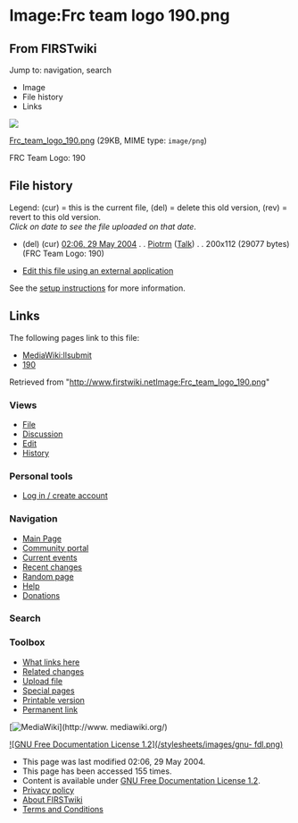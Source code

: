 # Image:Frc team logo 190.png

## From FIRSTwiki

Jump to: navigation, search

- Image
- File history
- Links

![](/media/9/92/Frc_team_logo_190.png)

[Frc_team_logo_190.png](/media/9/92/Frc_team_logo_190.png "Frc team logo
190.png") (29KB, MIME type: `image/png`)

FRC Team Logo: 190

## File history

Legend: (cur) = this is the current file, (del) = delete this old version, (rev) = revert to this old version.<br>
_Click on date to see the file uploaded on that date_.

- (del) (cur) [02:06, 29 May 2004](/media/9/92/Frc_team_logo_190.png "/media/9/92/Frc team logo 190.png") . . [Piotrm](User:Piotrm "User:Piotrm") ([Talk](User_talk:Piotrm "User talk:Piotrm")) . . 200x112 (29077 bytes) (FRC Team Logo: 190)

- [Edit this file using an external application](/index.php?title=Image:Frc_team_logo_190.png&action=edit&externaledit=true&mode=file "Image:Frc team logo 190.png")

See the [setup instructions](http://meta.wikimedia.org/wiki/Help:External_editors "http://meta.wikimedia.org/wiki/Help:External_editors") for more information.

## Links

The following pages link to this file:

- [MediaWiki:Ilsubmit](MediaWiki:Ilsubmit "MediaWiki:Ilsubmit")
- [190](190 "190")

Retrieved from "<http://www.firstwiki.netImage:Frc_team_logo_190.png>"

### Views

- [File](Image:Frc_team_logo_190.png)
- [Discussion](/index.php?title=Image_talk:Frc_team_logo_190.png&action=edit)
- [Edit](/index.php?title=Image:Frc_team_logo_190.png&action=edit)
- [History](/index.php?title=Image:Frc_team_logo_190.png&action=history)

### Personal tools

- [Log in / create account](/index.php?title=Special:Userlogin&returnto=Image:Frc_team_logo_190.png)

[](Main_Page "Main Page")

### Navigation

- [Main Page](Main_Page)
- [Community portal](FIRSTwiki:Community_portal)
- [Current events](Current_events)
- [Recent changes](Special:Recentchanges)
- [Random page](Special:Random)
- [Help](FIRSTwiki:Help)
- [Donations](FIRSTwiki:Site_support)

### Search

### Toolbox

- [What links here](Special:Whatlinkshere/Image:Frc_team_logo_190.png)
- [Related changes](Special:Recentchangeslinked/Image:Frc_team_logo_190.png)
- [Upload file](Special:Upload)
- [Special pages](Special:Specialpages)
- [Printable version](/index.php?title=Image:Frc_team_logo_190.png&printable=yes)
- [Permanent link](/index.php?title=Image:Frc_team_logo_190.png&oldid=37748)

[![MediaWiki](/skins/common/images/poweredby_mediawiki_88x31.png)](http://www.
mediawiki.org/)

[![GNU Free Documentation License 1.2](/stylesheets/images/gnu-
fdl.png)](http://www.gnu.org/copyleft/fdl.html)

- This page was last modified 02:06, 29 May 2004.
- This page has been accessed 155 times.
- Content is available under [GNU Free Documentation License 1.2](http://www.gnu.org/copyleft/fdl.html "http://www.gnu.org/copyleft/fdl.html").
- [Privacy policy](FIRSTwiki:Privacy_policy "FIRSTwiki:Privacy policy")
- [About FIRSTwiki](FIRSTwiki:About "FIRSTwiki:About")
- [Terms and Conditions](FIRSTwiki:Terms_and_conditions "FIRSTwiki:Terms and conditions")
